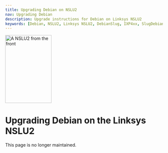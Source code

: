 ```yaml
---
title: Upgrading Debian on NSLU2
nav: Upgrading Debian
description: Upgrade instructions for Debian on Linksys NSLU2
keywords: [Debian, NSLU2, Linksys NSLU2, DebianSlug, IXP4xx, SlugDebian]
---
```


<div class="right">
<img src = "../images/r_nslu2_front.jpg" class="border" alt="A NSLU2 from the front" width="148" height="218" />
</div>

<h1>Upgrading Debian on the Linksys NSLU2</h1>

This page is no longer maintained.

